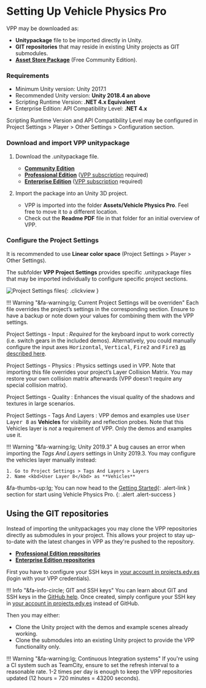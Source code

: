 
# Setting Up Vehicle Physics Pro

VPP may be downloaded as:

- **Unitypackage** file to be imported directly in Unity.
- **GIT repositories** that may reside in existing Unity projects as GIT submodules.
- **[Asset Store Package](https://assetstore.unity.com/packages/tools/physics/vehicle-physics-pro-community-edition-153556)** (Free Community Edition).

### Requirements

- Minimum Unity version: Unity 2017.1
- Recommended Unity version: **Unity 2018.4 an above**
- Scripting Runtime Version: **.NET 4.x Equivalent**
- Enterprise Edition: API Compatibility Level: **.NET 4.x**

Scripting Runtime Version and API Compatibility Level may be configured in Project Settings > Player > Other Settings > Configuration section.

### Download and import VPP unitypackage

1. Download the .unitypackage file.

	- **[Community Edition](https://assetstore.unity.com/packages/tools/physics/vehicle-physics-pro-community-edition-153556)**
	- **[Professional Edition](https://edy.repositoryhosting.com/webdav/edy_vehicle-physics-pro-professional/)** ([VPP subscription](/about/licensing) required)
	- **[Enterprise Edition](https://edy.repositoryhosting.com/webdav/edy_vehicle-physics-pro/)** ([VPP subscription](/about/licensing) required)

2. Import the package into an Unity 3D project.

	- VPP is imported into the folder **Assets/Vehicle Physics Pro**. Feel free to move it to a
		different location.
	- Check out the **Readme PDF** file in that folder for an initial overview of VPP.

### Configure the Project Settings

It is recommended to use **Linear color space** (Project Settings > Player > Other Settings).

The subfolder **VPP Project Settings** provides specific .unitypackage files that may be imported
individually to configure specific project sections.

![Project Settings files](/img/user-guide/vpp-project-settings.png){: .clickview }

!!! Warning "&fa-warning:lg; Current Project Settings will be overriden"
	Each file overrides the project’s settings in the corresponding section. Ensure to have a backup
	or note down your values for combining them with the VPP settings.

Project Settings - Input
:	_Required_ for the keyboard input to work correctly (i.e. switch gears in the included demos).
	Alternatively, you could manually configure the input axes <kbd>Horizontal</kbd>, <kbd>Vertical</kbd>,
	<kbd>Fire2</kbd> and <kbd>Fire3</kbd> [as described here](/components/vehicle-input/#vpstandardinput).

Project Settings - Physics
:	Physics settings used in VPP. Note that importing this file overrides your project’s Layer
	Collision Matrix. You may restore your own collision matrix afterwards (VPP doesn't require
	any special collision matrix).

Project Settings - Quality
:	Enhances the visual quality of the shadows and textures in large scenarios.

Project Settings - Tags And Layers
:	VPP demos and examples use <kbd>User Layer 8</kbd> as **Vehicles** for visibility and reflection
	probes.	Note that this Vehicles layer is _not_ a requirement of VPP. Only the demos and examples
	use it.

!!! Warning "&fa-warning:lg; Unity 2019.3"
	A bug causes an error when importing the _Tags And Layers_ settings in Unity 2019.3. You may
	configure the vehicles layer manually instead:

	1. Go to Project Settings > Tags And Layers > Layers
	2. Name <kbd>User Layer 8</kbd> as **Vehicles**

&fa-thumbs-up:lg; You can now head to the [Getting Started](getting-started.md){: .alert-link }
section for start using Vehicle Physics Pro.
{: .alert .alert-success }

## Using the GIT repositories

Instead of importing the unitypackages you may clone the VPP repositories directly as submodules
in your project. This allows your project to stay up-to-date with the latest changes in VPP as
they're pushed to the repository.

- **[Professional Edition repositories](https://edy.repositoryhosting.com/trac/edy_vehicle-physics-pro-professional)**
- **[Enterprise Edition repositories](https://edy.repositoryhosting.com/trac/edy_vehicle-physics-pro)**

First you have to configure your SSH keys in [your account in projects.edy.es](https://edy.repositoryhosting.com/users/my_profile#public_keys)
(login with your VPP credentials).

!!! Info "&fa-info-circle; GIT and SSH keys"
	You can learn about GIT and SSH keys in the [GitHub help](https://help.github.com/en/github/authenticating-to-github/connecting-to-github-with-ssh).
	Once created, simply configure your SSH key in [your account in projects.edy.es](https://edy.repositoryhosting.com/users/my_profile#public_keys)
	instead of GitHub.

Then you may either:

- Clone the Unity project with the demos and example scenes already working.
- Clone the submodules into an existing Unity project to provide the VPP functionality only.

!!! Warning "&fa-warning:lg; Continuous Integration systems"
	If you're using a CI system such as TeamCity, ensure to set the refresh interval to a reasonable
	rate. 1-2 times per day is enough to keep the VPP repositories updated (12 hours = 720 minutes
	= 43200 seconds).
